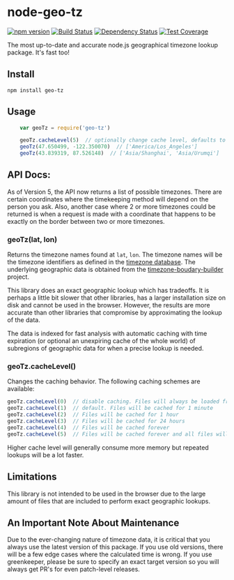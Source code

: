 # node-geo-tz
[![npm version](https://badge.fury.io/js/geo-tz.svg)](http://badge.fury.io/js/geo-tz) [![Build Status](https://travis-ci.org/evansiroky/node-geo-tz.svg?branch=master)](https://travis-ci.org/evansiroky/node-geo-tz) [![Dependency Status](https://david-dm.org/evansiroky/node-geo-tz.svg)](https://david-dm.org/evansiroky/node-geo-tz) [![Test Coverage](https://img.shields.io/codecov/c/github/evansiroky/node-geo-tz.svg)](https://codecov.io/github/evansiroky/node-geo-tz)

The most up-to-date and accurate node.js geographical timezone lookup package.  It's fast too!

## Install

`npm install geo-tz`

## Usage

```javascript
    var geoTz = require('geo-tz')

    geoTz.cacheLevel(5)  // optionally change cache level, defaults to 1
    geoTz(47.650499, -122.350070)  // ['America/Los_Angeles']
    geoTz(43.839319, 87.526148)  // ['Asia/Shanghai', 'Asia/Urumqi']
```

## API Docs:

As of Version 5, the API now returns a list of possible timezones. There are certain coordinates where the timekeeping method will depend on the person you ask. Also, another case where 2 or more timezones could be returned is when a request is made with a coordinate that happens to be exactly on the border between two or more timezones.

### geoTz(lat, lon)

Returns the timezone names found at `lat`, `lon`.  The timezone names will be the timezone identifiers as defined in the [timezone database](https://www.iana.org/time-zones).  The underlying geographic data is obtained from the [timezone-boudary-builder](https://github.com/evansiroky/timezone-boundary-builder) project.

This library does an exact geographic lookup which has tradeoffs.  It is perhaps a little bit slower that other libraries, has a larger installation size on disk and cannot be used in the browser.  However, the results are more accurate than other libraries that compromise by approximating the lookup of the data.

The data is indexed for fast analysis with automatic caching with time expiration (or optional an unexpiring cache of the whole world) of subregions of geographic data for when a precise lookup is needed.

### geoTz.cacheLevel()

Changes the caching behavior. The following caching schemes are available:

```js
geoTz.cacheLevel(0)  // disable caching. Files will always be loaded from disk
geoTz.cacheLevel(1)  // default. Files will be cached for 1 minute
geoTz.cacheLevel(2)  // Files will be cached for 1 hour
geoTz.cacheLevel(3)  // Files will be cached for 24 hours
geoTz.cacheLevel(4)  // Files will be cached forever
geoTz.cacheLevel(5)  // Files will be cached forever and all files will be preloaded (requires several hundred MB of ram)
```
Higher cache level will generally consume more memory but repeated lookups will be a lot faster.

## Limitations

This library is not intended to be used in the browser due to the large amount of files that are included to perform exact geographic lookups.

## An Important Note About Maintenance

Due to the ever-changing nature of timezone data, it is critical that you always use the latest version of this package.  If you use old versions, there will be a few edge cases where the calculated time is wrong.  If you use greenkeeper, please be sure to specify an exact target version so you will always get PR's for even patch-level releases.

